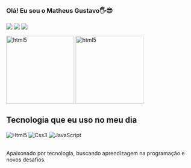 ### Olá! Eu sou o Matheus Gustavo🖐️😎

<div>
    <a href = "https://matheusgustavo9.github.io/matheusgustavo"><img src="https://img.shields.io/badge/website-000000?style=for-the-badge&logo=About.me&logoColor=white" target="_blank" align="center"></a>
    <a href = "https://linkedin.com/in/matheusgustasilva/"><img src="https://img.shields.io/badge/LinkedIn-0077B5?style=for-the-badge&logo=linkedin&logoColor=white" target="_blank" align="center"></a>
    <a href = "mailto:matheusgustavosprog@gmail.com"><img src="https://img.shields.io/badge/-Gmail-111?style=for-the-badge&logo=gmail&logoColor=white" target="_blank" align="center"></a>
</div><br>

<div style="display: inline_block">
    <a href = "https://github.com/matheusgustavo9"><img height="180em" src="https://github-readme-stats.vercel.app/api?username=matheusgustavo9&show_icons=true&theme=dracula" alt="html5" align="center"></a>
    <a href = "https://github.com/matheusgustavo9"><img height="180em" src="https://github-readme-stats.vercel.app/api/top-langs/?username=matheusgustavo9&layout=compact&langs_count=16&theme=dracula" alt="html5" align="center"></a>
</div>

## Tecnologia que eu uso no meu dia
<div style="display: inline_block">
    <img src="https://img.shields.io/badge/HTML5-111?style=for-the-badge&logo=html5&logoColor=E34F26" alt="Html5" align="center">
    <img src="https://img.shields.io/badge/CSS3-111?style=for-the-badge&logo=css3&logoColor=blue" alt="Css3" align="center">
    <img src="https://img.shields.io/badge/JavaScript-111?style=for-the-badge&logo=javascript&logoColor=F7DF1E" alt="JavaScript" align="center">
</div><br/>

Apaixonado por tecnologia, buscando aprendizagem na programação e novos desafios.
